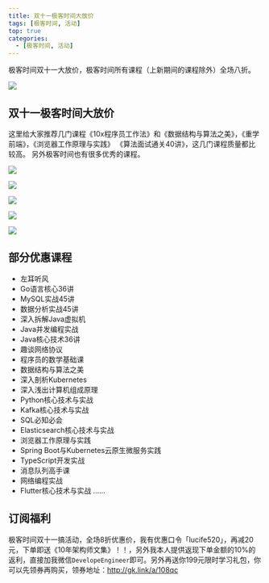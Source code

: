 ```yaml
---
title: 双十一极客时间大放价
tags: [极客时间, 活动]
top: true
categories:
  - [极客时间, 活动]
---
```


极客时间双十一大放价，极客时间所有课程（上新期间的课程除外）全场八折。

![](https://tva1.sinaimg.cn/large/006y8mN6ly1g8hnwfqvw2j30ve0oymzn.jpg)

<!-- more -->
## 双十一极客时间大放价

这里给大家推荐几门课程《10x程序员工作法》和《数据结构与算法之美》，《重学前端》，《浏览器工作原理与实践》 《算法面试通关40讲》，这几门课程质量都比较高。 另外极客时间也有很多优秀的课程。

![](https://tva1.sinaimg.cn/large/006y8mN6ly1g8hnts7ybbj30u01hdgpz.jpg)

![](https://tva1.sinaimg.cn/large/006y8mN6ly1g8hnp6g3wkj30u01hdn1q.jpg)

![](https://tva1.sinaimg.cn/large/006y8mN6ly1g8hnp76d9yj30u01hdaex.jpg)

![](https://tva1.sinaimg.cn/large/006y8mN6ly1g8hnp7sqwlj30u01hd78e.jpg)

![](https://tva1.sinaimg.cn/large/006y8mN6ly1g8hnp8q2p4j30u01hddkd.jpg)

## 部分优惠课程

- 左耳听风
- Go语言核心36讲
- MySQL实战45讲
- 数据分析实战45讲
- 深入拆解Java虚拟机
- Java并发编程实战
- Java核心技术36讲
- 趣谈网络协议
- 程序员的数学基础课
- 数据结构与算法之美
- 深入剖析Kubernetes
- 深入浅出计算机组成原理
- Python核心技术与实战
- Kafka核心技术与实战
- SQL必知必会
- Elasticsearch核心技术与实战
- 浏览器工作原理与实践
- Spring Boot与Kubernetes云原生微服务实践
- TypeScript开发实战
- 消息队列高手课
- 网络编程实战
- Flutter核心技术与实战
......

## 订阅福利

极客时间双十一搞活动，全场8折优惠价，我有优惠口令「lucife520」，再减20元，下单即送《10年架构师文集》！！，另外我本人提供返现下单金额的10%的返利，直接加我微信`DevelopeEngineer`即可。另外再送你199元限时学习礼包，你可以先领券再购买，领券地址：http://gk.link/a/108qc

